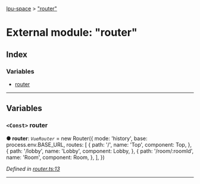 [Ipu-space](../README.md) > ["router"](../modules/router_.md)

# External module: "router"

## Index

### Variables

* [router](router_.md#router)

---

## Variables

<a id="router"></a>

### `<Const>` router

**● router**: *`VueRouter`* =  new Router({
  mode: 'history',
  base: process.env.BASE_URL,
  routes: [
    {
      path: '/',
      name: 'Top',
      component: Top,
    },
    {
      path: '/lobby',
      name: 'Lobby',
      component: Lobby,
    },
    {
      path: '/room/:roomId',
      name: 'Room',
      component: Room,
    },
  ],
})

*Defined in [router.ts:13](https://github.com/i-pu/ipu/blob/102e976/client/src/router.ts#L13)*

___

